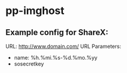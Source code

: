 # pp-imghost

## Example config for ShareX:
URL: http://www.domain.com/
URL Parameters:
* name: %h.%mi.%s-%d.%mo.%yy
* sosecretkey